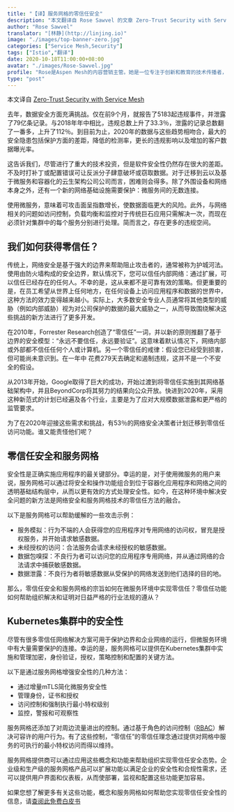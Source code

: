 ```yaml
---
title: "【译】服务网格的零信任安全"
description: "本文翻译自 Rose Sawvel 的文章 Zero-Trust Security with Service Mesh"
author: "Rose Sawvel"
translator: "[林静](http://linjing.io)"
image: "./images/top-banner-zero.jpg"
categories: ["Service Mesh,Security"]
tags: ["Istio","翻译"]
date: 2020-10-18T11:00:00+08:00
avatar: "./images/Rose-Sawvel.jpg"
profile: "Rose是Aspen Mesh的内容营销主管。她是一位专注于创新和教育的技术传播者，致力于开源和云原生生态系统。她热衷于发现好的想法并将其转化为可访问的、相关的内容并及时发布出来，以帮助人们更好地理解技术。除了关注服务网格或微服务之外，她还活跃在世界各地的歌剧界。"
type: "post"
---
```

本文译自 [Zero-Trust Security with Service Mesh](https://thenewstack.io/zero-trust-security-with-service-mesh/)

去年，数据安全方面充满挑战。仅在前9个月，就报告了5183起违规事件，并泄露了79亿条记录。与2018年年中相比，违规总数上升了33.3％，泄露的记录总数翻了一番多，上升了112％。到目前为止，2020年的数据与这些趋势相吻合，最大的安全隐患包括保护方面的差距，降低的检测率，更长的违规影响以及增加的客户数据曝光率。

这告诉我们，尽管进行了重大的技术投资，但是软件安全性仍然存在很大的差距。不及时打补丁或配置错误可让反派分子肆意破坏或窃取数据。对于迁移到云以及基于微服务和容器化的云生架构公司公司而言，困难则会得多。除了外围设备和网络本身之外，还有一个新的网络基础设施需要保护：微服务间的无数连接。

使用微服务，意味着可攻击面呈指数增长，使数据面临更大的风险。此外，与网络相关的问题如访问控制，负载均衡和监控对于传统巨石应用只需解决一次，而现在必须针对集群中的每个服务分别进行处理。简而言之，存在更多的违规空间。

## 我们如何获得零信任？

传统上，网络安全是基于强大的边界来帮助阻止攻击者的，通常被称为护城河法。使用由防火墙构成的安全边界，默认情况下，您可以信任内部网络：通过扩展，可以信任已经存在的任何人。不幸的是，这从来都不是可靠有效的策略。但更重要的是，在员工希望从世界上任何地方，在任何设备上访问应用程序和数据的世界中，这种方法的效力变得越来越小。实际上，大多数安全专业人员通常将其他类型的威胁（例如内部威胁）视为对公司保护的数据的最大威胁之一，从而导致围绕解决这些挑战的新方法进行了更多开发。

在2010年，Forrester Research创造了“零信任”一词，并以新的原则推翻了基于边界的安全模型：“永远不要信任，永远要验证”。这意味着默认情况下，网络内部或外部都不信任任何个人或计算机。另一个零信任的戒律：假设您已经受到损害，但可能尚未意识到。在一年中 花费279天去确定和遏制违规，这并不是一个不安全的假设。

从2013年开始，Google取得了巨大的成功，开始过渡到将零信任实施到其网络基础架构中，并且BeyondCorp将其努力的结果向公众开放。快进到2020年，采用这种新范式的计划已经遍及各个行业，主要是为了应对大规模数据泄露和更严格的监管要求。

为了在2020年迎接这些需求和挑战，有53％的网络安全决策者计划迁移到零信任访问功能。谁又能责怪他们呢？

## 零信任安全和服务网格

安全性是正确实施应用程序的最关键部分。幸运的是，对于使用微服务的用户来说，服务网格可以通过将安全和操作功能组合到位于容器化应用程序和网络之间的透明基础结构层中，从而以更有效的方式处理安全性。如今，在这种环境中解决安全问题的新方法是网络安全和服务网格技术的零信任方法的融合。

以下是服务网格可以帮助缓解的一些攻击示例：

- 服务模拟：行为不端的人会获得您的应用程序对专用网络的访问权，冒充是授权服务，并开始请求敏感数据。
- 未经授权的访问：合法服务会请求未经授权的敏感数据。
- 数据包嗅探：不良行为者可以访问您的应用程序专用网络，并从通过网络的合法请求中捕获敏感数据。
- 数据泄露：不良行为者将敏感数据从受保护的网络发送到他们选择的目的地。

那么，零信任安全和服务网格的宗旨如何在微服务环境中实现零信任？零信任功能如何帮助组织解决和证明对日益严格的行业法规的遵从？

## Kubernetes集群中的安全性

尽管有很多零信任网络解决方案可用于保护边界和企业网络的运行，但微服务环境中有大量需要保护的连接。幸运的是，服务网格可以提供在Kubernetes集群中实施和管理加密，身份验证，授权，策略控制和配置的关键方法。

以下是通过服务网格增强安全性的几种方法：

- 通过增量mTLS简化微服务安全性
- 管理身份，证书和授权
- 访问控制和强制执行最小特权级别
- 监控，警报和可观察性

服务网格还添加了对周边流量进出的控制。通过基于角色的访问控制（[RBAC](https://aspenmesh.io/kubernetes-rbac/)）解决可容许的用户行为。有了这些控制，“零信任”的零信任理念通过提供对网格中服务的可执行的最小特权访问而得以维持。

服务网格提供商可以通过应用这些概念和功能来帮助组织实现零信任安全态势。企业级和生产级的服务网格产品可以扩展功能以满足企业的安全性和合规性需求，还可以提供用户界面和仪表板，从而使部署，监视和配置这些功能更加容易。

如果您想了解更多有关这些功能，概念和服务网格如何帮助您实现零信任安全性的信息，请[查阅此免费白皮书](https://aspenmesh.io/landing_page/zero-trust-security-for-containerized-applications/)